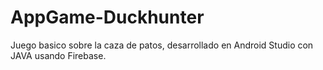 # AppGame-Duckhunter

Juego basico sobre la caza de patos, desarrollado en Android Studio con JAVA usando Firebase.
